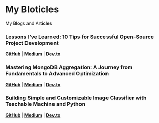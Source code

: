 # My Bloticles
My **Blo**gs and Ar**ticles**

### Lessons I’ve Learned: 10 Tips for Successful Open-Source Project Development
[**GitHub**](https://gist.github.com/MeqdadDev/92f70ac7227bc4d4689142006d81d78d) | [**Medium**](https://medium.com/@meqdad.dev/lessons-ive-learned-10-tips-for-successful-open-source-project-development-38a166fa0a13) | [**Dev.to**](https://dev.to/meqdad_dev/lessons-ive-learned-10-tips-for-successful-open-source-project-development-5dl9)

### Mastering MongoDB Aggregation: A Journey from Fundamentals to Advanced Optimization
[**GitHub**](https://gist.github.com/MeqdadDev/7f17bce88cedd71136ec14428b4f1845) | [**Medium**](https://medium.com/@meqdad.dev/mastering-mongodb-aggregation-a-journey-from-fundamentals-to-advanced-optimization-a1be02e816a0) | [**Dev.to**](https://dev.to/meqdad_dev/mastering-mongodb-aggregation-a-journey-from-fundamentals-to-advanced-optimization-2eji)

### Building Simple and Customizable Image Classifier with Teachable Machine and Python
[**GitHub**](https://github.com/MeqdadDev/image-classifier-using-python-article) | [**Medium**](https://medium.com/@meqdad.dev/building-simple-and-customizable-image-classifier-with-teachable-machine-and-python-30d50169d638) | [**Dev.to**](https://dev.to/meqdad_dev/building-simple-and-customizable-image-classifier-with-teachable-machine-and-python-4jim)

